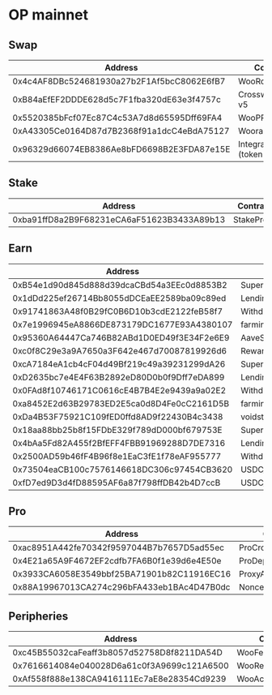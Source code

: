 # OP mainnet

## Swap

<table><thead><tr><th width="461">Address</th><th>Contract</th></tr></thead><tbody><tr><td>0x4c4AF8DBc524681930a27b2F1Af5bcC8062E6fB7</td><td>WooRouterV2</td></tr><tr><td>0xB84aEfEF2DDDE628d5c7F1fba320dE63e3f4757c</td><td>CrosswapRouter v5</td></tr><tr><td>0x5520385bFcf07Ec87C4c53A7d8d65595Dff69FA4</td><td>WooPPV2.2</td></tr><tr><td>0xA43305Ce0164D87d7B2368f91a1dcC4eBdA75127</td><td>WooracleV2.2</td></tr><tr><td>0x96329d66074EB8386Ae8bFD6698B2E3FDA87e15E</td><td>IntegrationHelper (token info)</td></tr></tbody></table>

## Stake

<table><thead><tr><th width="462">Address</th><th>Contract</th></tr></thead><tbody><tr><td>0xba91ffD8a2B9F68231eCA6aF51623B3433A89b13</td><td>StakeProxy</td></tr></tbody></table>

## Earn

<table><thead><tr><th width="467">Address</th><th>Contract</th></tr></thead><tbody><tr><td>0xB54e1d90d845d888d39dcaCBd54a3EEc0d8853B2</td><td>SuperChargerVault_ETH</td></tr><tr><td>0x1dDd225ef26714Bb8055dDCEaEE2589ba09c89ed</td><td>LendingManager_ETH</td></tr><tr><td>0x91741863A48f0B29fC0B6D10b3cdE2122feB58f7</td><td>WithdrawManager_ETH</td></tr><tr><td>0x7e1996945eA8866DE873179DC1677E93A4380107</td><td>farmingvault_ETH</td></tr><tr><td>0x95360A64447Ca746B82ABd1D0ED49f3E34F2e6E9</td><td>AaveStrategy_ETH</td></tr><tr><td>0xc0f8C29e3a9A7650a3F642e467d70087819926d6</td><td>RewardMasterchef</td></tr><tr><td>0xcA7184eA1cb4cF04d49Bf219c49a39231299dA26</td><td>SuperChargerVault_OP</td></tr><tr><td>0xD2635bc7e4E4F63B2892eD80D0b0f9Dff7eDA899</td><td>LendingManager_OP</td></tr><tr><td>0x0FAd8f10746171C0616cE4B7B4E2e9439a9a02E2</td><td>WithdrawManager_OP</td></tr><tr><td>0xa8452E2d63B29783ED2E5ca0d8D4Fe0cC2161D5B</td><td>farmingvault_OP</td></tr><tr><td>0xDa4B53F75921C109fED0ffd8AD9f22430B4c3438</td><td>voidstrategy_OP</td></tr><tr><td>0x18aa88bb25b8f15FDbE329f789dD000bf679753E</td><td>SuperChargerVault_USDC</td></tr><tr><td>0x4bAa5Fd82A455f2BfEFF4FBB91969288D7DE7316</td><td>LendingManager_USDC</td></tr><tr><td>0x2500AD59b46fF4B96f8e1EaC3fE1f78eAF955777</td><td>WithdrawManager_USDC</td></tr><tr><td>0x73504eaCB100c7576146618DC306c97454CB3620</td><td>USDC_VaultV2</td></tr><tr><td>0xfD7ed9D3d4fD88595AF6a87f798ffDB42b4D7ccB</td><td>USDC_StrategyAave</td></tr></tbody></table>

## Pro

<table><thead><tr><th width="469">Address</th><th>Contract</th></tr></thead><tbody><tr><td>0xac8951A442fe70342f9597044B7b7657D5ad55ec</td><td>ProCrossChainRouter</td></tr><tr><td>0x4E21a65A9F4672EF2cdfb7FA6B0f1e39d6e4E50e</td><td>ProDepositor</td></tr><tr><td>0x3933CA6058E3549bbf25BA71901b82C11916EC16</td><td>ProxyAdmin</td></tr><tr><td>0x88A19967013CA274c296bFA433eb1BAc4D47B0dc</td><td>NonceCounter</td></tr></tbody></table>

## Peripheries

<table><thead><tr><th width="473">Address</th><th>Contract</th></tr></thead><tbody><tr><td>0xc45B55032caFeaff3b8057d52758D8f8211DA54D</td><td>WooFeeManager</td></tr><tr><td>0x7616614084e040028D6a61c0f3A9699c121A6500</td><td>WooRebateManager</td></tr><tr><td>0xAf558f888e138CA9416111Ec7aE8e28354Cd9239</td><td>WooAccessManager</td></tr></tbody></table>
